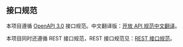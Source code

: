 ## 接口规范

本项目遵循 [OpenAPI 3.0](https://spec.openapis.org/oas/latest.html) 接口规范。中文翻译版：[开放 API 规范中文翻译](https://fishead.gitbook.io/openapi-specification-zhcn-translation/3.0.0.zhcn)。

本项目同时还遵循 REST 接口规范，REST 接口规范见：[REST 接口规范](https://konglingfei.com/onex/convention/rest.html)。
